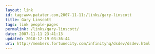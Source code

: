 ```yaml
---
layout: link
id: tag:www.patater.com,2007-11-11:/links/gary-linscott
title: Gary Linscott
tags: link people-pages
permalink: /links/gary-linscott/
date: 2007-11-11 23:41:13
updated: 2010-12-19 03:36:44
uri: http://members.fortunecity.com/infinityhq/dsdev/dsdev.html
---
```

